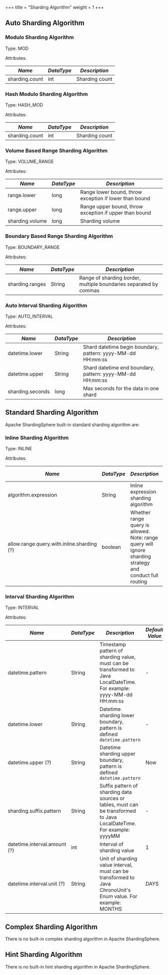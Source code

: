 +++
title = "Sharding Algorithm"
weight = 1
+++

## Auto Sharding Algorithm

### Modulo Sharding Algorithm

Type: MOD

Attributes:

| *Name*         | *DataType* | *Description*  |
| -------------- | ---------- | -------------- |
| sharding.count | int        | Sharding count |

### Hash Modulo Sharding Algorithm

Type: HASH_MOD

Attributes:

| *Name*         | *DataType* | *Description*  |
| -------------- | ---------- | -------------- |
| sharding.count | int        | Sharding count |

### Volume Based Range Sharding Algorithm

Type: VOLUME_RANGE

Attributes:

| *Name*          | *DataType* | *Description*                                          |
| --------------- | ---------- | ------------------------------------------------------ |
| range.lower     | long       | Range lower bound, throw exception if lower than bound |
| range.upper     | long       | Range upper bound, throw exception if upper than bound |
| sharding.volume | long       | Sharding volume                                        |

### Boundary Based Range Sharding Algorithm

Type: BOUNDARY_RANGE

Attributes:

| *Name*          | *DataType* | *Description*                                                     |
| --------------- | ---------- | ----------------------------------------------------------------- |
| sharding.ranges | String     | Range of sharding border, multiple boundaries separated by commas |

### Auto Interval Sharding Algorithm

Type: AUTO_INTERVAL

Attributes:

| *Name*           | *DataType* | *Description*                                               |
| ---------------- | ---------- | ----------------------------------------------------------- |
| datetime.lower   | String     | Shard datetime begin boundary, pattern: yyyy-MM-dd HH:mm:ss |
| datetime.upper   | String     | Shard datetime end boundary, pattern: yyyy-MM-dd HH:mm:ss   |
| sharding.seconds | long       | Max seconds for the data in one shard                       |

## Standard Sharding Algorithm

Apache ShardingSphere built-in standard sharding algorithm are:

### Inline Sharding Algorithm

Type: INLINE

Attributes:

| *Name*                                    | *DataType* | *Description*                                                                                            | *Default Value* |
| ----------------------------------------- | ---------- | -------------------------------------------------------------------------------------------------------- | --------------- |
| algorithm.expression                      | String     | Inline expression sharding algorithm                                                                     | -               |
| allow.range.query.with.inline.sharding (?)| boolean    | Whether range query is allowed. Note: range query will ignore sharding strategy and conduct full routing | false           |

### Interval Sharding Algorithm

Type: INTERVAL

Attributes:

| *Name*                       | *DataType* | *Description*                                                                                                         | *Default Value* |
| ---------------------------- | ---------- | --------------------------------------------------------------------------------------------------------------------- | --------------- |
| datetime.pattern             | String     | Timestamp pattern of sharding value, must can be transformed to Java LocalDateTime. For example: yyyy-MM-dd HH:mm:ss  | -               |
| datetime.lower               | String     | Datetime sharding lower boundary, pattern is defined `datetime.pattern`                                               | -               |
| datetime.upper (?)           | String     | Datetime sharding upper boundary, pattern is defined `datetime.pattern`                                               | Now             |
| sharding.suffix.pattern      | String     | Suffix pattern of sharding data sources or tables, must can be transformed to Java LocalDateTime. For example: yyyyMM | -               |
| datetime.interval.amount (?) | int        | Interval of sharding value                                                                                            | 1               |
| datetime.interval.unit (?)   | String     | Unit of sharding value interval, must can be transformed to Java ChronoUnit's Enum value. For example: MONTHS         | DAYS            |

## Complex Sharding Algorithm

There is no built-in complex sharding algorithm in Apache ShardingSphere.

## Hint Sharding Algorithm

There is no built-in hint sharding algorithm in Apache ShardingSphere.

